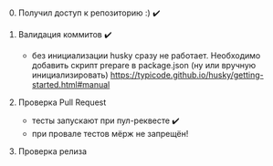 0. Получил доступ к репозиторию :) :heavy_check_mark:

1. Валидация коммитов :heavy_check_mark:
    - без инициализации husky сразу не работает. Необходимо добавить скрипт prepare в package.json (ну или вручную инициализировать)
    https://typicode.github.io/husky/getting-started.html#manual
2. Проверка Pull Request
    - тесты запускают при пул-реквесте :heavy_check_mark:
    - при провале тестов мёрж не запрещён!
3. Проверка релиза
    